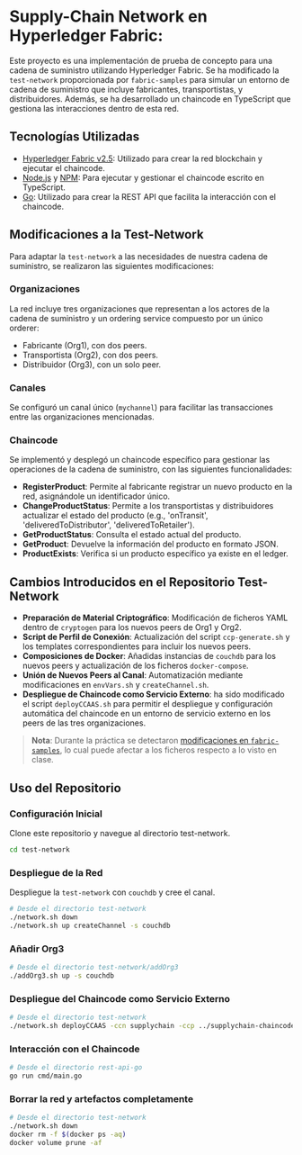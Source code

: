 # Supply-Chain Network en Hyperledger Fabric:

Este proyecto es una implementación de prueba de concepto para una cadena de suministro utilizando Hyperledger Fabric. Se ha modificado la `test-network` proporcionada por `fabric-samples` para simular un entorno de cadena de suministro que incluye fabricantes, transportistas, y distribuidores. Además, se ha desarrollado un chaincode en TypeScript que gestiona las interacciones dentro de esta red.

## Tecnologías Utilizadas

- [Hyperledger Fabric v2.5](https://hyperledger-fabric.readthedocs.io/en/release-2.5/install.html): Utilizado para crear la red blockchain y ejecutar el chaincode.
- [Node.js](https://nodejs.org/en) y [NPM](https://www.npmjs.com/): Para ejecutar y gestionar el chaincode escrito en TypeScript.
- [Go](https://golang.org/): Utilizado para crear la REST API que facilita la interacción con el chaincode.

## Modificaciones a la Test-Network

Para adaptar la `test-network` a las necesidades de nuestra cadena de suministro, se realizaron las siguientes modificaciones:

### Organizaciones

La red incluye tres organizaciones que representan a los actores de la cadena de suministro y un ordering service compuesto por un único orderer:
- Fabricante (Org1), con dos peers.
- Transportista (Org2), con dos peers.
- Distribuidor (Org3), con un solo peer.

### Canales

Se configuró un canal único (`mychannel`) para facilitar las transacciones entre las organizaciones mencionadas.

### Chaincode

Se implementó y desplegó un chaincode específico para gestionar las operaciones de la cadena de suministro, con las siguientes funcionalidades:

- **RegisterProduct**: Permite al fabricante registrar un nuevo producto en la red, asignándole un identificador único.
- **ChangeProductStatus**: Permite a los transportistas y distribuidores actualizar el estado del producto (e.g., 'onTransit', 'deliveredToDistributor', 'deliveredToRetailer').
- **GetProductStatus**: Consulta el estado actual del producto.
- **GetProduct**: Devuelve la información del producto en formato JSON.
- **ProductExists**: Verifica si un producto específico ya existe en el ledger.

## Cambios Introducidos en el Repositorio Test-Network

- **Preparación de Material Criptográfico**: Modificación de ficheros YAML dentro de `cryptogen` para los nuevos peers de Org1 y Org2.
- **Script de Perfil de Conexión**: Actualización del script `ccp-generate.sh` y los templates correspondientes para incluir los nuevos peers.
- **Composiciones de Docker**: Añadidas instancias de `couchdb` para los nuevos peers y actualización de los ficheros `docker-compose`.
- **Unión de Nuevos Peers al Canal**: Automatización mediante modificaciones en `envVars.sh` y `createChannel.sh`.
- **Despliegue de Chaincode como Servicio Externo**: ha sido modificado el script `deployCCAAS.sh` para permitir el despliegue y configuración automática del chaincode en un entorno de servicio externo en los peers de las tres organizaciones.

> **Nota**: Durante la práctica se detectaron [modificaciones en `fabric-samples`](https://github.com/hyperledger/fabric-samples/commit/ebbc41993350f8a98442d16fe39a70fdbd73a07d), lo cual puede afectar a los ficheros respecto a lo visto en clase.

## Uso del Repositorio

### Configuración Inicial

Clone este repositorio y navegue al directorio test-network.

```bash
cd test-network
```

### Despliegue de la Red

Despliegue la `test-network` con `couchdb` y cree el canal.

```bash
# Desde el directorio test-network
./network.sh down
./network.sh up createChannel -s couchdb
```

### Añadir Org3

```bash
# Desde el directorio test-network/addOrg3
./addOrg3.sh up -s couchdb
```

### Despliegue del Chaincode como Servicio Externo

```bash
# Desde el directorio test-network
./network.sh deployCCAAS -ccn supplychain -ccp ../supplychain-chaincode-typescript -ccl typescript -ccep "OR('Org1MSP.peer','Org2MSP.peer','Org3MSP.peer')"
```

### Interacción con el Chaincode

```bash
# Desde el directorio rest-api-go
go run cmd/main.go
```

### Borrar la red y artefactos completamente

```bash
# Desde el directorio test-network
./network.sh down
docker rm -f $(docker ps -aq)
docker volume prune -af
```